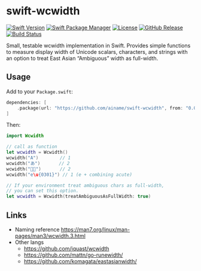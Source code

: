 # swift-wcwidth

[![Swift Version](https://img.shields.io/badge/Swift-6.1%2B-blue.svg)](https://swift.org)
[![Swift Package Manager](https://img.shields.io/badge/SPM-compatible-brightgreen.svg)](https://swift.org/package-manager/)
[![License](https://img.shields.io/badge/License-MIT-yellow.svg)](https://github.com/ainame/swift-wcwidth/blob/main/LICENSE)
[![GitHub Release](https://img.shields.io/github/v/release/ainame/swift-wcwidth)](https://github.com/ainame/swift-wcwidth/releases)
[![Build Status](https://img.shields.io/github/actions/workflow/status/ainame/swift-wcwidth/ci.yml?branch=main)](https://github.com/ainame/swift-wcwidth/actions)

Small, testable wcwidth implementation in Swift. Provides simple functions to measure display width of Unicode scalars, characters, and strings with an option to treat East Asian “Ambiguous” width as full-width.

## Usage

Add to your `Package.swift`:

```swift
dependencies: [
    .package(url: "https://github.com/ainame/swift-wcwidth", from: "0.0.2")
]
```

Then:

```swift
import Wcwidth

// call as function
let wcwidth = Wcwidth()
wcwidth("A")        // 1
wcwidth("あ")       // 2
wcwidth("👩‍💻")       // 2
wcwidth("e\u{0301}") // 1 (e + combining acute)

// If your environment treat ambiguous chars as full-width,
// you can set this option.
let wcwidth = Wcwidth(treatAmbiguousAsFullWidth: true)
```

## Links

* Naming reference https://man7.org/linux/man-pages/man3/wcwidth.3.html
* Other langs
   * https://github.com/jquast/wcwidth
   * https://github.com/mattn/go-runewidth/
   * https://github.com/komagata/eastasianwidth/
